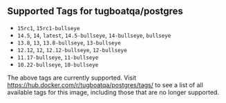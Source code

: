 ## Supported Tags for tugboatqa/postgres

* `15rc1`, `15rc1-bullseye`
* `14.5`, `14`, `latest`, `14.5-bullseye`, `14-bullseye`, `bullseye`
* `13.8`, `13`, `13.8-bullseye`, `13-bullseye`
* `12.12`, `12`, `12.12-bullseye`, `12-bullseye`
* `11.17-bullseye`, `11-bullseye`
* `10.22-bullseye`, `10-bullseye`

The above tags are currently supported. Visit https://hub.docker.com/r/tugboatqa/postgres/tags/ to see a list of all available tags for this image, including those that are no longer supported.

